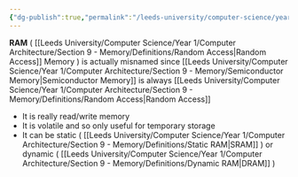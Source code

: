 ```yaml
---
{"dg-publish":true,"permalink":"/leeds-university/computer-science/year-1/computer-architecture/section-9-memory/definitions/ram/","tags":["Definition"]}
---
```


**RAM** ( [[Leeds University/Computer Science/Year 1/Computer Architecture/Section 9 - Memory/Definitions/Random Access\|Random Access]] Memory ) is actually misnamed since [[Leeds University/Computer Science/Year 1/Computer Architecture/Section 9 - Memory/Semiconductor Memory\|Semiconductor Memory]] is always [[Leeds University/Computer Science/Year 1/Computer Architecture/Section 9 - Memory/Definitions/Random Access\|Random Access]]
- It is really read/write memory
- It is volatile and so only useful for temporary storage
- It can be static ( [[Leeds University/Computer Science/Year 1/Computer Architecture/Section 9 - Memory/Definitions/Static RAM\|SRAM]] ) or dynamic ( [[Leeds University/Computer Science/Year 1/Computer Architecture/Section 9 - Memory/Definitions/Dynamic RAM\|DRAM]] )
